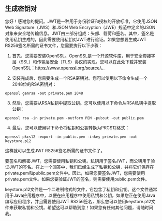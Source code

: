 ## 生成密钥对

您好！感谢您的提问。JWT是一种用于身份验证和授权的开放标准，它使用JSON Web Signature（JWS）和JSON Web Encryption（JWE）规范中定义的JSON对象来安全地传输信息。JWT由三部分组成：头部、载荷和签名。其中，签名是使用私钥生成的，因此需要使用私钥对JWT进行验证。如果您想要生成JWT RS256签名所需的证书文件，您需要执行以下步骤：

1. 首先，您需要安装OpenSSL。OpenSSL是一个开源软件库，用于安全套接字层（SSL）和传输层安全（TLS）协议的实现。您可以在此处下载并安装OpenSSL：https://www.openssl.org/source/。

2. 安装完成后，您需要生成一个RSA密钥对。您可以使用以下命令生成一个2048位的RSA密钥对：

```
openssl genrsa -out private.pem 2048
```

3. 然后，您需要从RSA私钥中提取公钥。您可以使用以下命令从RSA私钥中提取公钥：

```
openssl rsa -in private.pem -outform PEM -pubout -out public.pem
```

4. 最后，您可以使用以下命令将私钥和公钥转换为PKCS12格式：

```
openssl pkcs12 -export -in public.pem -inkey private.pem -out keystore.p12
```

这样就可以生成JWT RS256签名所需的证书文件了。

要签名和解密JWT，您需要使用私钥和公钥。私钥用于签名JWT，而公钥用于验证JWT的签名。在上一个回答中，我们已经生成了私钥和公钥，并将它们保存在private.pem和public.pem文件中。因此，如果您要签名JWT，您需要使用private.pem文件。如果您要验证JWT的签名，则需要使用public.pem文件。

keystore.p12文件是一个二进制格式的文件，它包含了私钥和公钥。这个文件通常用于Java应用程序中，以便在应用程序中使用私钥和公钥。如果您正在使用Java编写应用程序，并且需要使用JWT RS256签名，那么您可以使用keystore.p12文件来获取私钥和公钥。希望这可以帮助到您！如果您有任何其他问题，请随时问我。
